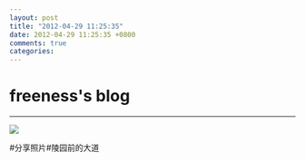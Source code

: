 ```yaml
---
layout: post
title: "2012-04-29 11:25:35"
date: 2012-04-29 11:25:35 +0800
comments: true
categories: 
---
```


# freeness's blog

----------

![](http://okqmqrbgo.bkt.clouddn.com/201204291125351.jpg)

>
\#分享照片\#陵园前的大道